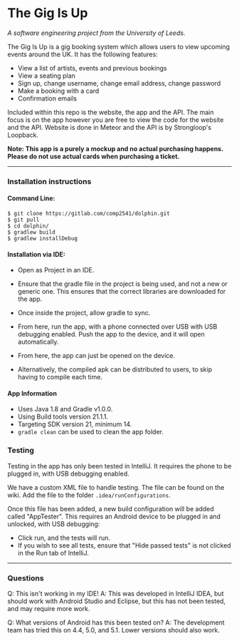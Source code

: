 # The Gig Is Up

*A software engineering project from the University of Leeds.*

The Gig Is Up is a gig booking system which allows users to view upcoming events around the UK. It has the following features:
- View a list of artists, events and previous bookings
- View a seating plan
- Sign up, change username, change email address, change password
- Make a booking with a card
- Confirmation emails

Included within this repo is the website, the app and the API. The main focus is on the app however you are free to view the code for the website and the API.
Website is done in Meteor and the API is by Strongloop's Loopback.

**Note: This app is a purely a mockup and no actual purchasing happens. Please do not use actual cards when purchasing a ticket.**

--------------------------------------------------------------------------------

### Installation instructions

#### Command Line:

    $ git clone https://gitlab.com/comp2541/dolphin.git
    $ git pull
    $ cd dolphin/
    $ gradlew build
    $ gradlew installDebug

#### Installation via IDE:

 - Open as Project in an IDE.
 - Ensure that the gradle file in the project is being used, and not a new or
   generic one. This ensures that the correct libraries are downloaded for the
   app.
 - Once inside the project, allow gradle to sync.
 - From here, run the app, with a phone connected over USB with USB debugging
   enabled. Push the app to the device, and it will open automatically.
 - From here, the app can just be opened on the device.
 
 - Alternatively, the compiled apk can be distributed to users, to skip having 
   to compile each time.

#### App Information

- Uses Java 1.8 and Gradle v1.0.0.
- Using Build tools version 21.1.1.
- Targeting SDK version 21, minimum 14.
- `gradle clean` can be used to clean the app folder.

### Testing

Testing in the app has only been tested in IntelliJ. It requires the phone to be plugged in, with USB debugging enabled.

We have a custom XML file to handle testing. The file can be found on the wiki. Add the file to the folder `.idea/runConfigurations`. 

Once this file has been added, a new build configuration will be added called
"AppTester". This requires an Android device to be plugged in and unlocked,
 with USB debugging:
- Click run, and the tests will run.
- If you wish to see all tests, ensure that "Hide passed tests" is not clicked in
the Run tab of IntelliJ.

--------------------------------------------------------------------------------

### Questions

Q: This isn't working in my IDE!
A: This was developed in IntelliJ IDEA, but should work 
   with Android Studio and Eclipse, but this has not been tested, and may 
   require more work.

Q: What versions of Android has this been tested on?
A: The development team has tried this on 4.4, 5.0, and 5.1. Lower versions
   should also work.
